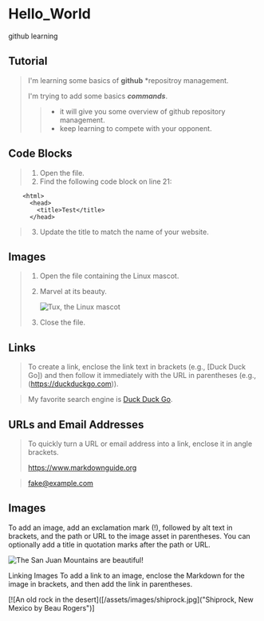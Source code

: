 # Hello_World
github learning

## Tutorial

> I'm learning some basics of **github** *repositroy management.
>
> I'm trying to add some basics ***commands***.
> > - it will give you some overview of github repository management.
> > - keep learning to compete with your opponent.

## Code Blocks

> 1. Open the file.
> 2. Find the following code block on line 21:

        <html>
          <head>
            <title>Test</title>
          </head>

> 3. Update the title to match the name of your website.


## Images

> 1. Open the file containing the Linux mascot.
> 2. Marvel at its beauty.
>
>    ![Tux, the Linux mascot](/assets/images/tux.png)
>
> 3. Close the file.

## Links

> To create a link, enclose the link text in brackets (e.g., [Duck Duck Go]) and then follow it immediately with the URL in parentheses (e.g., (https://duckduckgo.com)).

> My favorite search engine is [Duck Duck Go](https://duckduckgo.com).


## URLs and Email Addresses

> To quickly turn a URL or email address into a link, enclose it in angle brackets.
>
> <https://www.markdownguide.org>

 > <fake@example.com>

## Images

To add an image, add an exclamation mark (!), followed by alt text in brackets, and the path or URL to the image asset in parentheses. You can optionally add a title in quotation marks after the path or URL.

![The San Juan Mountains are beautiful!](https://digiwits.co/assets/uploads/2023/09/the-history-behind-the-apple-logo.jpg "Apple logo")

Linking Images
To add a link to an image, enclose the Markdown for the image in brackets, and then add the link in parentheses.

[![An old rock in the desert]([/assets/images/shiprock.jpg]("Shiprock, New Mexico by Beau Rogers")]
